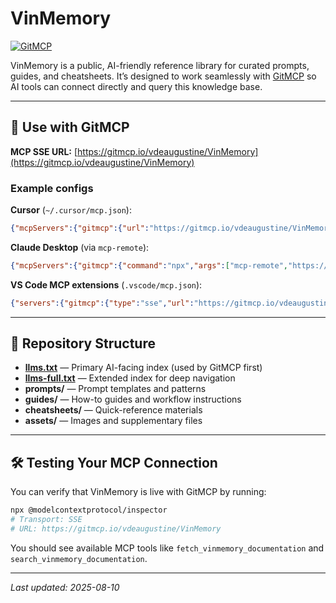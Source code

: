# VinMemory

[![GitMCP](https://img.shields.io/endpoint?url=https://gitmcp.io/badge/vdeaugustine/VinMemory)](https://gitmcp.io/vdeaugustine/VinMemory)

VinMemory is a public, AI-friendly reference library for curated prompts, guides, and cheatsheets.
It’s designed to work seamlessly with [GitMCP](https://gitmcp.io) so AI tools can connect directly and query this knowledge base.

---

## 📡 Use with GitMCP

**MCP SSE URL:**
[https://gitmcp.io/vdeaugustine/VinMemory](https://gitmcp.io/vdeaugustine/VinMemory)

### Example configs

**Cursor** (`~/.cursor/mcp.json`):

```json
{"mcpServers":{"gitmcp":{"url":"https://gitmcp.io/vdeaugustine/VinMemory"}}}
```

**Claude Desktop** (via `mcp-remote`):

```json
{"mcpServers":{"gitmcp":{"command":"npx","args":["mcp-remote","https://gitmcp.io/vdeaugustine/VinMemory"]}}}
```

**VS Code MCP extensions** (`.vscode/mcp.json`):

```json
{"servers":{"gitmcp":{"type":"sse","url":"https://gitmcp.io/vdeaugustine/VinMemory"}}}
```

---

## 📁 Repository Structure

* **[llms.txt](llms.txt)** — Primary AI-facing index (used by GitMCP first)
* **[llms-full.txt](llms-full.txt)** — Extended index for deep navigation
* **prompts/** — Prompt templates and patterns
* **guides/** — How-to guides and workflow instructions
* **cheatsheets/** — Quick-reference materials
* **assets/** — Images and supplementary files

---

## 🛠 Testing Your MCP Connection

You can verify that VinMemory is live with GitMCP by running:

```bash
npx @modelcontextprotocol/inspector
# Transport: SSE
# URL: https://gitmcp.io/vdeaugustine/VinMemory
```

You should see available MCP tools like `fetch_vinmemory_documentation` and `search_vinmemory_documentation`.

---

*Last updated: 2025-08-10*
